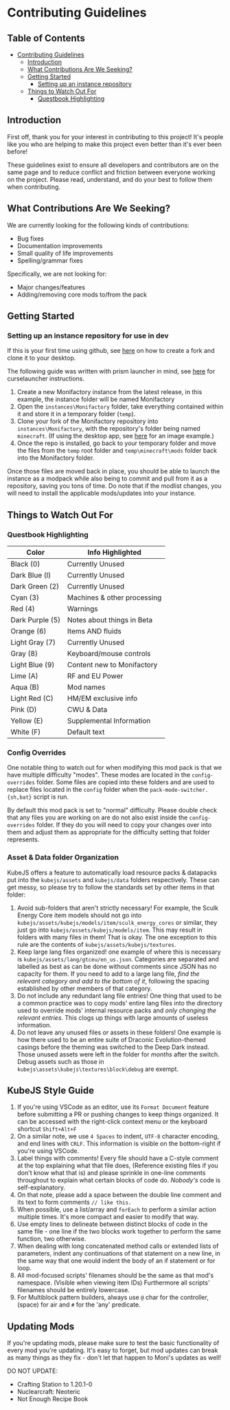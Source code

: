 # Contributing Guidelines #

<!-- omit in toc -->
## Table of Contents ##
* [Contributing Guidelines](#contributing-guidelines)
  * [Introduction](#introduction)
  * [What Contributions Are We Seeking?](#what-contributions-are-we-seeking)
  * [Getting Started](#getting-started)
    * [Setting up an instance repository](#setting-up-an-instance-repository-for-use-in-dev)
  * [Things to Watch Out For](#things-to-watch-out-for)
    * [Questbook Highlighting](#questbook-highlighting)

## Introduction ##

First off, thank you for your interest in contributing to this project! It's
people like you who are helping to make this project even better than it's ever
been before!

These guidelines exist to ensure all developers and contributors are on the same
page and to reduce conflict and friction between everyone working on the
project. Please read, understand, and do your best to follow them when
contributing.

## What Contributions Are We Seeking? ##

We are currently looking for the following kinds of contributions:

* Bug fixes
* Documentation improvements
* Small quality of life improvements
* Spelling/grammar fixes

Specifically, we are not looking for:

* Major changes/features
* Adding/removing core mods to/from the pack

## Getting Started ##

### Setting up an instance repository for use in dev ###
If this is your first time using github, see [here](https://docs.github.com/en/pull-requests/collaborating-with-pull-requests/working-with-forks/fork-a-repo) on how to create a fork and clone it to your desktop.

The following guide was written with prism launcher in mind, see [here](<https://discord.com/channels/914926812948234260/1229929078547550238/1298732957204221965>) for curselauncher instructions.

1. Create a new Monifactory instance from the latest release, in this example, the instance folder will be named Monifactory
2. Open the `instances\Monifactory` folder, take everything contained within it and store it in a temporary folder (`temp`).
3. Clone your fork of the Monifactory repository into `instances\Monifactory`, with the repository's folder being named `minecraft`. (If using the desktop app, see [here](https://cdn.discordapp.com/attachments/1229929078547550238/1298722566264848424/image.png?ex=671b41e4&is=6719f064&hm=136130e4025ea3c04f92a19888b8969615806686c97707c44b57885e40f91ac2&) for an image example.)
4. Once the repo is installed,  go back to your temporary folder and move the files from the `temp` root folder and `temp\minecraft\mods` folder back into the Monifactory folder.

Once those files are moved back in place, you should be able to launch the instance as a modpack while also being to commit and pull from it as a repository, saving you tons of time.  Do note that if the modlist changes, you will need to install the applicable mods/updates into your instance. 



## Things to Watch Out For ##

### Questbook Highlighting ###

| Color  | Info Highlighted |
| ------------- | ------------- |
| Black (0)  | Currently Unused |
| Dark Blue (l)  | Currently Unused  |
| Dark Green (2)  | Currently Unused  |
| Cyan (3)  | Machines & other processing  |
| Red (4)  | Warnings  |
| Dark Purple (5) | Notes about things in Beta  |
| Orange (6) | Items AND fluids  |
| Light Gray (7) | Currently Unused  |
| Gray (8)  | Keyboard/mouse controls  |
| Light Blue (9)  | Content new to Monifactory |
| Lime (A) | RF and EU Power |
| Aqua (B) | Mod names |
| Light Red (C) | HM/EM exclusive info |
| Pink (D) | CWU & Data |
| Yellow (E) | Supplemental Information |
| White (F) | Default text |

### Config Overrides ###

One notable thing to watch out for when modifying this mod pack is that we have
multiple difficulty "modes". These modes are located in the `config-overrides`
folder. Some files are copied into these folders and are used to replace files
located in the `config` folder when the `pack-mode-switcher.{sh,bat}` script is
run.

By default this mod pack is set to "normal" difficulty. Please double check that
any files you are working on are do not also exist inside the `config-overrides`
folder. If they do you will need to copy your changes over into them and adjust
them as appropriate for the difficulty setting that folder represents.

### Asset & Data folder Organization ###

KubeJS offers a feature to automatically load resource packs & datapacks put into the `kubejs/assets` and `kubejs/data` folders respectively. These can get messy, so please try to follow the standards set by other items in that folder:
1. Avoid sub-folders that aren't strictly necessary! For example, the Sculk Energy Core item models should not go into `kubejs/assets/kubejs/models/item/sculk_energy_cores` or similar, they just go into `kubejs/assets/kubejs/models/item`. This may result in folders with many files in them! That is okay. The one exception to this rule are the contents of `kubejs/assets/kubejs/textures`.
2. Keep large lang files organized! one example of where this is necessary is `kubejs/assets/lang/gtceu/en_us.json`. Categories are separated and labelled as best as can be done without comments since JSON has no capacity for them. If you need to add to a large lang file, _find the relevant category and add to the bottom of it_, following the spacing established by other members of that category.
3. Do not include any redundant lang file entries! One thing that used to be a common practice was to copy mods' entire lang files into the directory used to override mods' internal resource packs and _only changing the relevant entries_. This clogs up things with large amounts of useless information.
4. Do not leave any unused files or assets in these folders! One example is how there used to be an entire suite of Draconic Evolution-themed casings before the theming was switched to the Deep Dark instead. Those unused assets were left in the folder for _months_ after the switch. Debug assets such as those in `kubejs\assets\kubejs\textures\block\debug` are exempt.

## KubeJS Style Guide ##

1. If you're using VSCode as an editor, use its `Format Document` feature before submitting a PR or pushing changes to keep things organized. It can be accessed with the right-click context menu or the keyboard shortcut `Shift+Alt+F`
2. On a similar note, we use `4 Spaces` to indent, `UTF-8` character encoding, and end lines with `CRLF`. This information is visible on the bottom-right if you're using VSCode.
3. Label things with comments! Every file should have a C-style comment at the top explaining what that file does, (Reference existing files if you don't know what that is) and please sprinkle in one-line comments throughout to explain what certain blocks of code do. _Nobody's_ code is self-explanatory.
4. On that note, please add a space between the double line comment and its text to form comments `// like this.`
5. When possible, use a list/array and `forEach` to perform a similar action multiple times. It's more compact and easier to modify that way.
6. Use empty lines to delineate between distinct blocks of code in the same file - one line if the two blocks work together to perform the same function, two otherwise.
7. When dealing with long concatenated method calls or extended lists of parameters, indent any continuations of that statement on a new line, in the same way that one would indent the body of an if statement or for loop.
8. All mod-focused scripts' filenames should be the same as that mod's namespace. (Visible when viewing item IDs) Furthermore all scripts' filenames should be entirely lowercase.
9. For Multiblock pattern builders, always use `@` char for the controller, ` ` (space) for air and `#` for the 'any' predicate.

## Updating Mods ##

If you're updating mods, please make sure to test the basic functionality of every mod you're updating.
It's easy to forget, but mod updates can break as many things as they fix - don't let that happen to Moni's updates as well!

DO NOT UPDATE:
- Crafting Station to 1.20.1-0
- Nuclearcraft: Neoteric
- Not Enough Recipe Book
